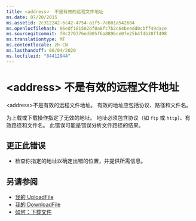 ```yaml
---
title: <address>  不是有效的远程文件地址
ms.date: 07/20/2015
ms.assetid: 2c312242-6c42-4754-a1f5-7e801a542604
ms.openlocfilehash: 06edf181502bf0a8fc7b2c64be4dd0cbff49dace
ms.sourcegitcommit: f8c270376ed905f6a8896ce0fe25b4f4b38ff498
ms.translationtype: MT
ms.contentlocale: zh-CN
ms.lasthandoff: 06/04/2020
ms.locfileid: "84412944"
---
```

# <a name="address-is-not-a-valid-remote-file-address"></a>\<address> 不是有效的远程文件地址
\<address>不是有效的远程文件地址。 有效的地址应包括协议、路径和文件名。  
  
 为上载或下载操作指定了无效的地址。 地址必须包含协议（如 `ftp` 或 `http`）、有效路径和文件名。 此错误可能是错误分析文件路径的结果。  
  
## <a name="to-correct-this-error"></a>更正此错误  
  
- 检查你指定的地址以确定出错的位置，并提供所需信息。  
  
## <a name="see-also"></a>另请参阅

- [我的 UploadFile](xref:Microsoft.VisualBasic.Devices.Network.UploadFile%2A)
- [我的 DownloadFile](xref:Microsoft.VisualBasic.Devices.Network.DownloadFile%2A)
- [如何：下载文件](../developing-apps/programming/computer-resources/how-to-download-a-file.md)
